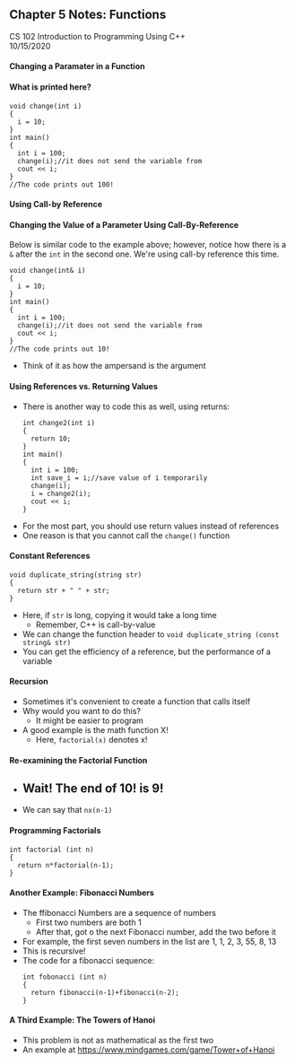 ## Chapter 5 Notes: Functions  
CS 102 Introduction to Programming Using C++  
10/15/2020  

#### Changing a Paramater in a Function

#### What is printed here?
  ```
  void change(int i)
  {
    i = 10;
  }
  int main()
  {
    int i = 100;
    change(i);//it does not send the variable from 
    cout << i;
  }
  //The code prints out 100!
  ```

#### Using Call-by Reference
#### Changing the Value of a Parameter Using Call-By-Reference
Below is similar code to the example above; however, notice how there is a ```&``` after the ```int``` in the second one. We're using call-by reference this time.
  ```
  void change(int& i)
  {
    i = 10;
  }
  int main()
  {
    int i = 100;
    change(i);//it does not send the variable from 
    cout << i;
  }
  //The code prints out 10!
  ```
  - Think of it as how the ampersand is the argument

#### Using References vs. Returning Values
- There is another way to code this as well, using returns:
  ```
  int change2(int i)
  {
    return 10;
  }
  int main()
  {
    int i = 100;
    int save_i = i;//save value of i temporarily
    change(i);
    i = change2(i);
    cout << i;
  }
  ```  
- For the most part, you should use return values instead of references
- One reason is that you cannot call the ```change()``` function 

#### Constant References
```
void duplicate_string(string str)
{
  return str + " " + str;
}
```
- Here, if ```str``` is long, copying it would take a long time
  - Remember, C++ is call-by-value
- We can change the function header to ```void duplicate_string (const string& str)```  
- You can get the efficiency of a reference, but the performance of a variable  

#### Recursion 
- Sometimes it's convenient to create a function that calls itself
- Why would you want to do this?
  - It might be easier to program 
- A good example is the math function X!
  - Here, ```factorial(x)``` denotes x!

#### Re-examining the Factorial Function 
- Wait! The end of 10! is 9!
  - 
- We can say that ```nx(n-1)```

#### Programming Factorials
```
int factorial (int n)
{
  return n*factorial(n-1);
}
```

#### Another Example: Fibonacci Numbers
- The ffibonacci Numbers are a sequence of numbers
  - First two numbers are both 1
  - After that, got o the next Fibonacci number, add the two before it
- For example, the first seven numbers in the list are 1, 1, 2, 3, 55, 8, 13
- This is recursive!
- The code for a fibonacci sequence:
  ```
  int fobonacci (int n)
  {
    return fibonacci(n-1)+fibonacci(n-2);
  }
  ```
  
#### A Third Example: The Towers of Hanoi
- This problem is not as mathematical as the first two
- An example at https://www.mindgames.com/game/Tower+of+Hanoi 
